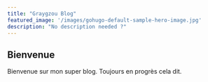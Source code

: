```yaml
---
title: "Graygzou Blog"
featured_image: '/images/gohugo-default-sample-hero-image.jpg'
description: "No description needed ?"
---
```

## Bienvenue

Bienvenue sur mon super blog. Toujours en progrès cela dit.